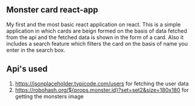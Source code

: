 ## Monster card react-app
My first and the most basic react application on react. This is a simple application in which cards are beign formed on the basis of data fetched from the api and the fetched data is shown in the form of a card. Also it includes a search feature which filters the card on the basis of name you enter in the search box.

## Api's used
1. https://jsonplaceholder.typicode.com/users for fetching the user data
2. https://robohash.org/${props.monster.id}?set=set2&size=180x180 for getting the monsters image
